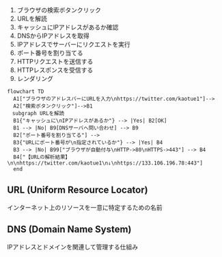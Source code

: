 1. ブラウザの検索ボタンクリック
1. URLを解読
1. キャッシュにIPアドレスがあるか確認
1. DNSからIPアドレスを取得
1. IPアドレスでサーバーにリクエストを実行
1. ポート番号を割り当てる
1. HTTPリクエストを送信する
1. HTTPレスポンスを受信する
1. レンダリング

```mermaid
flowchart TD
  A1["ブラウザのアドレスバーにURLを入力\nhttps://twitter.com/kaotue1"]-->
  A2["検索ボタンクリック"]-->B1
　subgraph URLを解読
  B1{"キャッシュに\nIPアドレスがあるか"} --> |Yes| B2[OK]
  B1 --> |No| B9[DNSサーバへ問い合わせ] --> B9
  B2["ポート番号を割り当てる"] -->
  B3{"URLにポート番号が\n指定されているか"} --> |Yes| B4
  B3 --> |No| B99["ブラウザが自動付与\nHTTP->80\nHTTPS->443"] --> B4
  B4["【URLの解析結果】\n\nhttps://twitter.com/kaotue1\n↓\nhttps://133.106.196.78:443"]
  end
```

## URL (Uniform Resource Locator)
インターネット上のリソースを一意に特定するための名前

## DNS (Domain Name System)
IPアドレスとドメインを関連して管理する仕組み
